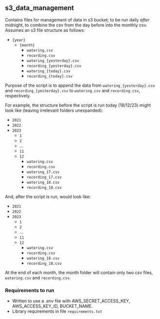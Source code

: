 ## s3_data_management

Contains files for management of data in s3 bucket; to be run daily *after* midnight, to combine the csv from the day before into the monthly csv. Assumes an s3 file structure as follows:
- `{year}`
    - `{month}`
        - `watering.csv`
        - `recording.csv`
        - `watering_{yesterday}.csv`
        - `recording_{yesterday}.csv`
        - `watering_{today}.csv`
        - `recording_{today}.csv`

Purpose of the script is to append the data from `watering_{yesterday}.csv` and `recording_{yesterday}.csv` to `watering.csv` and `recording.csv`, respectively.

For example, the structure before the script is run today (18/12/23) might look like (leaving irrelevant folders unexpanded):
- `2021`
- `2022`
- `2023`
    - `1`
    - `2`
    - ...
    - `11`
    - `12`
        - `watering.csv`
        - `recording.csv`
        - `watering_17.csv`
        - `recording_17.csv`
        - `watering_18.csv`
        - `recording_18.csv`

And, after the script is run, would look like:
- `2021`
- `2022`
- `2023`
    - `1`
    - `2`
    - ...
    - `11`
    - `12`
        - `watering.csv`
        - `recording.csv`
        - `watering_18.csv`
        - `recording_18.csv`

At the end of each month, the month folder will contain only two csv files, `watering.csv` and `recording.csv`.

### Requirements to run
- Written to use a .env file with AWS_SECRET_ACCESS_KEY, AWS_ACCESS_KEY_ID, BUCKET_NAME.
- Library requirements in file `requirements.txt`
